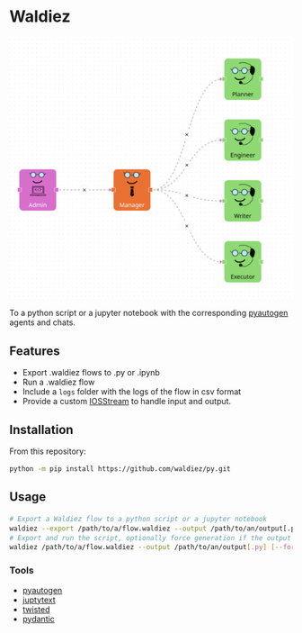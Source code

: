 # Waldiez

[![Flow](./flow.png)](./flow.png)

To a python script or a jupyter notebook with the corresponding [pyautogen](https://github.com/microsoft/autogen/) agents and chats.

## Features

- Export .waldiez flows to .py or .ipynb
- Run a .waldiez flow
- Include a `logs` folder with the logs of the flow in csv format
- Provide a custom [IOSStream](https://autogen-ai.github.io/autogen/docs/reference/io/base#iostream) to handle input and output.

## Installation

From this repository:

```bash
python -m pip install https://github.com/waldiez/py.git
```

## Usage

```bash
# Export a Waldiez flow to a python script or a jupyter notebook
waldiez --export /path/to/a/flow.waldiez --output /path/to/an/output[.py|.ipynb]
# Export and run the script, optionally force generation if the output file already exists
waldiez /path/to/a/flow.waldiez --output /path/to/an/output[.py] [--force]
```

### Tools

- [pyautogen](https://github.com/microsoft/autogen/)
- [juptytext](https://github.com/mwouts/jupytext)
- [twisted](https://github.com/twisted/twisted)
- [pydantic](https://github.com/pydantic/pydantic)
